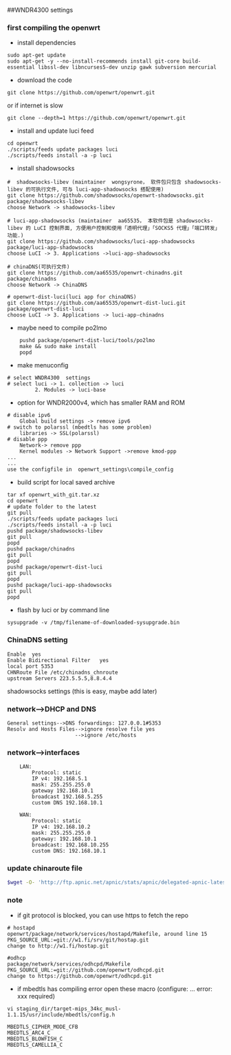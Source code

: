 ##WNDR4300 settings


### first compiling the openwrt 
* install dependencies
```
sudo apt-get update
sudo apt-get -y --no-install-recommends install git-core build-essential libssl-dev libncurses5-dev unzip gawk subversion mercurial
```
* download the code 
```
git clone https://github.com/openwrt/openwrt.git
```
or if internet is slow 
```
git clone --depth=1 https://github.com/openwrt/openwrt.git
```
* install and update luci feed
```
cd openwrt 
./scripts/feeds update packages luci
./scripts/feeds install -a -p luci
```
* install shadowsocks
```
#  shadowsocks-libev (maintainer  wongsyrone， 软件包只包含 shadowsocks-libev 的可执行文件, 可与 luci-app-shadowsocks 搭配使用)
git clone https://github.com/shadowsocks/openwrt-shadowsocks.git package/shadowsocks-libev
choose Network -> shadowsocks-libev

# luci-app-shadowsocks (maintainer  aa65535， 本软件包是 shadowsocks-libev 的 LuCI 控制界面, 方便用户控制和使用「透明代理」「SOCKS5 代理」「端口转发」功能.)
git clone https://github.com/shadowsocks/luci-app-shadowsocks  package/luci-app-shadowsocks
choose LuCI -> 3. Applications ->luci-app-shadowsocks

# chinaDNS(可执行文件)
git clone https://github.com/aa65535/openwrt-chinadns.git package/chinadns
choose Network -> ChinaDNS

# openwrt-dist-luci(luci app for chinaDNS)
git clone https://github.com/aa65535/openwrt-dist-luci.git package/openwrt-dist-luci
choose LuCI -> 3. Applications -> luci-app-chinadns
```

* maybe need to compile po2lmo
```
	pushd package/openwrt-dist-luci/tools/po2lmo
	make && sudo make install
	popd
```
* make menuconfig	
```	
# select WNDR4300  settings
# select luci -> 1. collection -> luci 
		 2. Modules -> luci-base
```
* option for WNDR2000v4, which has smaller RAM and ROM 
```
# disable ipv6
	Global build settings -> remove ipv6
# switch to polarssl (mbedtls has some problem) 
	libraries -> SSL(polarssl)
# disable ppp
	Network-> remove ppp  
	Kernel modules -> Network Support ->remove kmod-ppp
...
...
use the configfile in  openwrt_settings\compile_config
```
* build script for local saved archive
```shell
tar xf openwrt_with_git.tar.xz
cd openwrt
# update folder to the latest
git pull
./scripts/feeds update packages luci
./scripts/feeds install -a -p luci
pushd package/shadowsocks-libev
git pull
popd
pushd package/chinadns
git pull
popd
pushd package/openwrt-dist-luci
git pull
popd
pushd package/luci-app-shadowsocks
git pull
popd

```
	
* flash by luci or by command line 
``` shell
sysupgrade -v /tmp/filename-of-downloaded-sysupgrade.bin
```   
   
### ChinaDNS setting 
```
Enable  yes
Enable Bidirectional Filter   yes
local port 5353
CHNRoute File /etc/chinadns_chnroute
upstream Servers 223.5.5.5,8.8.4.4
```
shadowsocks settings (this is easy, maybe add later)
  
### network-->DHCP and DNS 
	General settings-->DNS forwardings: 127.0.0.1#5353
	Resolv and Hosts Files-->ignore resolve file yes
						  -->ignore /etc/hosts
					  
### network-->interfaces
```
	LAN:
		Protocol: static
		IP v4: 192.168.5.1
		mask: 255.255.255.0
		gateway 192.168.10.1
		broadcast 192.168.5.255
		custom DNS 192.168.10.1
		
	WAN:
		Protocol: static
		IP v4: 192.168.10.2
		mask: 255.255.255.0
		gateway: 192.168.10.1
		broadcast: 192.168.10.255
		custom DNS: 192.168.10.1
```			
### update chinaroute file
```sh
$wget -O- 'http://ftp.apnic.net/apnic/stats/apnic/delegated-apnic-latest' | awk -F\| '/CN\|ipv4/ { printf("%s/%d\n", $4, 32-log($5)/log(2)) }' > /etc/chinadns_chnroute
```

###  note 
* if git protocol is blocked, you can use https to fetch the repo
```
# hostapd
openwrt/package/network/services/hostapd/Makefile, around line 15 
PKG_SOURCE_URL:=git://w1.fi/srv/git/hostap.git
change to http://w1.fi/hostap.git

#odhcp
package/network/services/odhcpd/Makefile
PKG_SOURCE_URL:=git://github.com/openwrt/odhcpd.git
change to https://github.com/openwrt/odhcpd.git

```
* if mbedtls has compiling error open these macro (configure: ... error: xxx required)
```
vi staging_dir/target-mips_34kc_musl-1.1.15/usr/include/mbedtls/config.h

MBEDTLS_CIPHER_MODE_CFB 
MBEDTLS_ARC4_C
MBEDTLS_BLOWFISH_C
MBEDTLS_CAMELLIA_C
```